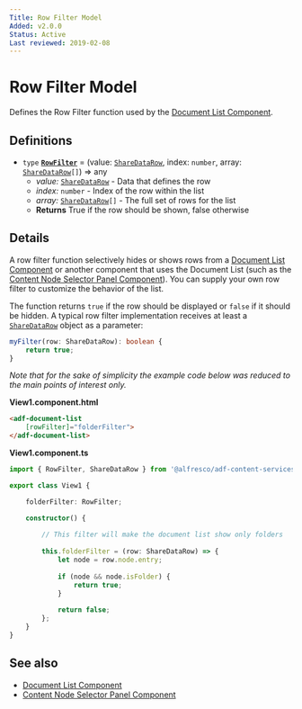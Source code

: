 ```yaml
---
Title: Row Filter Model
Added: v2.0.0
Status: Active
Last reviewed: 2019-02-08
---
```


# Row Filter Model

Defines the Row Filter function used by the [Document List Component](../components/document-list.component.md).

## Definitions

-   `type` **[`RowFilter`](../../../lib/content-services/src/lib/document-list/data/row-filter.model.ts)** = (value: [`ShareDataRow`](../../../lib/content-services/src/lib/document-list/data/share-data-row.model.ts), index: `number`, array: [`ShareDataRow`](../../../lib/content-services/src/lib/document-list/data/share-data-row.model.ts)`[]`) => any
    -   _value:_ [`ShareDataRow`](../../../lib/content-services/src/lib/document-list/data/share-data-row.model.ts) - Data that defines the row
    -   _index:_ `number` - Index of the row within the list
    -   _array:_ [`ShareDataRow`](../../../lib/content-services/src/lib/document-list/data/share-data-row.model.ts)`[]` - The full set of rows for the list
    -   **Returns** True if the row should be shown, false otherwise

## Details

A row filter function selectively hides or shows rows from a [Document List Component](../components/document-list.component.md)
or another component that uses the Document List (such as the
[Content Node Selector Panel Component](../components/content-node-selector-panel.component.md)).
You can supply your own row filter to customize the behavior of the list.

The function returns `true` if the row should be
displayed or `false` if it should be hidden.
A typical row filter implementation receives at least a [`ShareDataRow`](../../../lib/content-services/src/lib/document-list/data/share-data-row.model.ts) object as a parameter:

```ts
myFilter(row: ShareDataRow): boolean {
    return true;
}
```

_Note that for the sake of simplicity the example code below was reduced to the main points of interest only._

**View1.component.html**

```html
<adf-document-list 
    [rowFilter]="folderFilter">
</adf-document-list>
```

**View1.component.ts**

```ts
import { RowFilter, ShareDataRow } from '@alfresco/adf-content-services';

export class View1 {

    folderFilter: RowFilter;

    constructor() {
    
        // This filter will make the document list show only folders
        
        this.folderFilter = (row: ShareDataRow) => {
            let node = row.node.entry;
            
            if (node && node.isFolder) {
                return true;
            }
            
            return false;
        };
    }
}
```

## See also

-   [Document List Component](../components/document-list.component.md)
-   [Content Node Selector Panel Component](../components/content-node-selector-panel.component.md)
